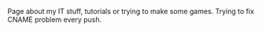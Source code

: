 Page about my IT stuff, tutorials or trying to make some games.
Trying to fix CNAME problem every push.